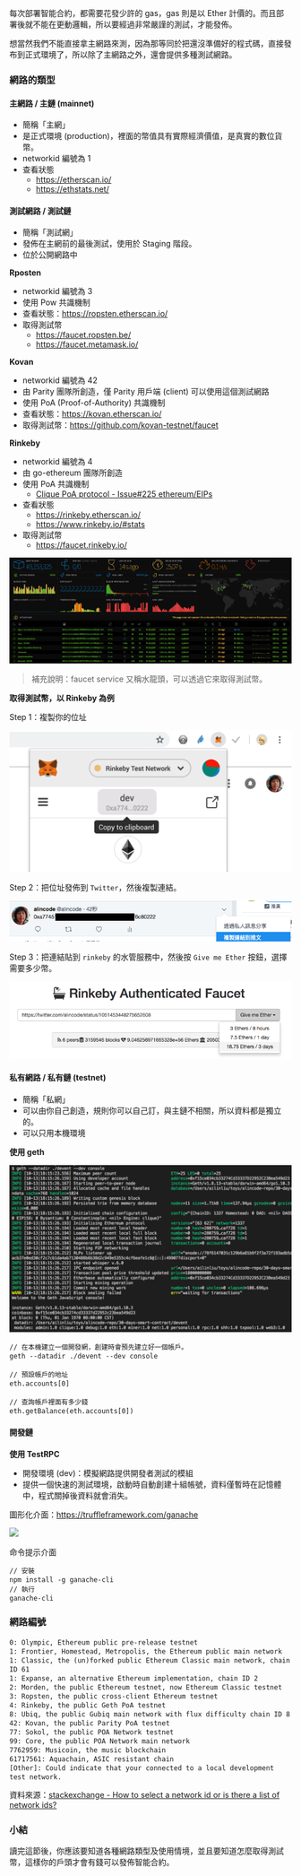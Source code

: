 每次部署智能合約，都需要花發少許的 gas，gas 則是以 Ether 計價的。而且部署後就不能在更動邏輯，所以要經過非常嚴謹的測試，才能發佈。

想當然我們不能直接拿主網路來測，因為那等同於把還沒準備好的程式碼，直接發布到正式環境了，所以除了主網路之外，還會提供多種測試網路。

### 網路的類型

#### 主網路 / 主鏈 (mainnet)

* 簡稱「主網」
* 是正式環境 (production)，裡面的幣值具有實際經濟價值，是真實的數位貨幣。
* networkid 編號為 1
* 查看狀態
  * <https://etherscan.io/>
  * <https://ethstats.net/>

#### 測試網路 / 測試鏈
  
* 簡稱「測試網」
* 發佈在主網前的最後測試，使用於 Staging 階段。
* 位於公開網路中

**Rposten**

* networkid 編號為 3
* 使用 Pow 共識機制
* 查看狀態：<https://ropsten.etherscan.io/>
* 取得測試幣
  * <https://faucet.ropsten.be/>
  * <https://faucet.metamask.io/>

**Kovan**

* networkid 編號為 42
* 由 Parity 團隊所創造，僅 Parity 用戶端 (client) 可以使用這個測試網路
* 使用 PoA (Proof-of-Authority) 共識機制
* 查看狀態：<https://kovan.etherscan.io/>
* 取得測試幣：<https://github.com/kovan-testnet/faucet>

**Rinkeby**

* networkid 編號為 4
* 由 go-ethereum 團隊所創造
* 使用 PoA 共識機制
  * [Clique PoA protocol - Issue#225 ethereum/EIPs](https://github.com/ethereum/EIPs/issues/225)
* 查看狀態
  * <https://rinkeby.etherscan.io/>
  * <https://www.rinkeby.io/#stats>
* 取得測試幣
  * <https://faucet.rinkeby.io/>

![](assets/06_rinkeby_status.png)

> 補充說明：faucet service 又稱水龍頭，可以透過它來取得測試幣。

**取得測試幣，以 Rinkeby 為例**

Step 1：複製你的位址

![](assets/06_metamask_copy_addr.png)

Step 2：把位址發佈到 `Twitter`，然後複製連結。

![](assets/06_twitter.png)

Step 3：把連結貼到 `rinkeby` 的水管服務中，然後按 `Give me Ether` 按鈕，選擇需要多少幣。

![](assets/06_rinkeby_faucet.png)

#### 私有網路 / 私有鏈 (testnet)

* 簡稱「私網」
* 可以由你自己創造，規則你可以自己訂，與主鏈不相關，所以資料都是獨立的。
* 可以只用本機環境

**使用 geth**

![](assets/06_geth_dev.png)

```
// 在本機建立一個開發網，創建時會預先建立好一個帳戶。
geth --datadir ./devent --dev console

// 預設帳戶的地址
eth.accounts[0]

// 查詢帳戶裡面有多少錢
eth.getBalance(eth.accounts[0])
```

#### 開發鏈

**使用 TestRPC**

* 開發環境 (dev)：模擬網路提供開發者測試的模組
* 提供一個快速的測試環境，啟動時自動創建十組帳號，資料僅暫時在記憶體中，程式關掉後資料就會消失。

圖形化介面：<https://truffleframework.com/ganache>

![](https://truffleframework.com/img/ganache-window.png)

命令提示介面

```
// 安裝
npm install -g ganache-cli
// 執行
ganache-cli
```

### 網路編號

```
0: Olympic, Ethereum public pre-release testnet
1: Frontier, Homestead, Metropolis, the Ethereum public main network
1: Classic, the (un)forked public Ethereum Classic main network, chain ID 61
1: Expanse, an alternative Ethereum implementation, chain ID 2
2: Morden, the public Ethereum testnet, now Ethereum Classic testnet
3: Ropsten, the public cross-client Ethereum testnet
4: Rinkeby, the public Geth PoA testnet
8: Ubiq, the public Gubiq main network with flux difficulty chain ID 8
42: Kovan, the public Parity PoA testnet
77: Sokol, the public POA Network testnet
99: Core, the public POA Network main network
7762959: Musicoin, the music blockchain
61717561: Aquachain, ASIC resistant chain
[Other]: Could indicate that your connected to a local development test network.
```

資料來源：[stackexchange - How to select a network id or is there a list of network ids?](https://ethereum.stackexchange.com/questions/17051)

### 小結
讀完這節後，你應該要知道各種網路類型及使用情境，並且要知道怎麼取得測試幣，這樣你的戶頭才會有錢可以發佈智能合約。